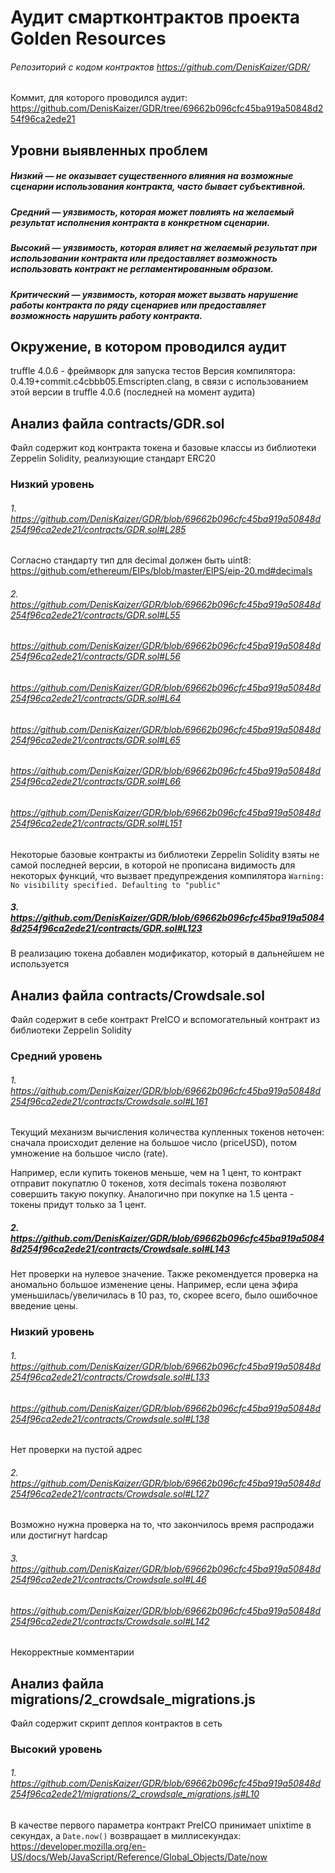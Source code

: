 # Аудит смартконтрактов проекта Golden Resources

###### Репозиторий с кодом контрактов https://github.com/DenisKaizer/GDR/

Коммит, для которого проводился аудит: https://github.com/DenisKaizer/GDR/tree/69662b096cfc45ba919a50848d254f96ca2ede21




## Уровни выявленных проблем

##### Низкий — не оказывает существенного влияния на возможные сценарии использования контракта, часто бывает субъективной.
##### Средний — уязвимость, которая может повлиять на желаемый результат исполнения контракта в конкретном сценарии.
##### Высокий — уязвимость, которая влияет на желаемый результат при использовании контракта или предоставляет возможность использовать контракт не регламентированным образом.
##### Критический — уязвимость, которая может вызвать нарушение работы контракта по ряду сценариев или предоставляет возможность нарушить работу контракта.




## Окружение, в котором проводился аудит

truffle 4.0.6 - фреймворк для запуска тестов
Версия компилятора: 0.4.19+commit.c4cbbb05.Emscripten.clang, в связи с использованием этой версии в truffle 4.0.6 (последней на момент аудита)




## Анализ файла contracts/GDR.sol

Файл содержит код контракта токена и базовые классы из библиотеки Zeppelin Solidity, реализующие стандарт ERC20

### Низкий уровень

###### 1. https://github.com/DenisKaizer/GDR/blob/69662b096cfc45ba919a50848d254f96ca2ede21/contracts/GDR.sol#L285

Согласно стандарту тип для decimal должен быть uint8: https://github.com/ethereum/EIPs/blob/master/EIPS/eip-20.md#decimals

###### 2. https://github.com/DenisKaizer/GDR/blob/69662b096cfc45ba919a50848d254f96ca2ede21/contracts/GDR.sol#L55
###### https://github.com/DenisKaizer/GDR/blob/69662b096cfc45ba919a50848d254f96ca2ede21/contracts/GDR.sol#L56
###### https://github.com/DenisKaizer/GDR/blob/69662b096cfc45ba919a50848d254f96ca2ede21/contracts/GDR.sol#L64
###### https://github.com/DenisKaizer/GDR/blob/69662b096cfc45ba919a50848d254f96ca2ede21/contracts/GDR.sol#L65
###### https://github.com/DenisKaizer/GDR/blob/69662b096cfc45ba919a50848d254f96ca2ede21/contracts/GDR.sol#L66
###### https://github.com/DenisKaizer/GDR/blob/69662b096cfc45ba919a50848d254f96ca2ede21/contracts/GDR.sol#L151


Некоторые базовые контракты из библиотеки Zeppelin Solidity взяты не самой последней версии, в которой не прописана видимость для некоторых функций, что вызвает предупреждения компилятора `Warning: No visibility specified. Defaulting to "public"`

##### 3. https://github.com/DenisKaizer/GDR/blob/69662b096cfc45ba919a50848d254f96ca2ede21/contracts/GDR.sol#L123

В реализацию токена добавлен модификатор, который в дальнейшем не используется




## Анализ файла contracts/Crowdsale.sol

Файл содержит в себе контракт PreICO и вспомогательный контракт из библиотеки Zeppelin Solidity

### Средний уровень

###### 1. https://github.com/DenisKaizer/GDR/blob/69662b096cfc45ba919a50848d254f96ca2ede21/contracts/Crowdsale.sol#L161

Текущий механизм вычисления количества купленных токенов неточен: сначала происходит деление на большое число (priceUSD), потом умножение на большое число (rate).

Например, если купить токенов меньше, чем на 1 цент, то контракт отправит покупатлю 0 токенов, хотя decimals токена позволяют совершить такую покупку. Аналогично при покупке на 1.5 цента - токены придут только за 1 цент.

##### 2. https://github.com/DenisKaizer/GDR/blob/69662b096cfc45ba919a50848d254f96ca2ede21/contracts/Crowdsale.sol#L143

Нет проверки на нулевое значение. Также рекомендуется проверка на аномально большое изменение цены. Например, если цена эфира уменьшилась/увеличилась в 10 раз, то, скорее всего, было ошибочное введение цены.

### Низкий уровень

###### 1. https://github.com/DenisKaizer/GDR/blob/69662b096cfc45ba919a50848d254f96ca2ede21/contracts/Crowdsale.sol#L133
###### https://github.com/DenisKaizer/GDR/blob/69662b096cfc45ba919a50848d254f96ca2ede21/contracts/Crowdsale.sol#L138

Нет проверки на пустой адрес

###### 2. https://github.com/DenisKaizer/GDR/blob/69662b096cfc45ba919a50848d254f96ca2ede21/contracts/Crowdsale.sol#L127

Возможно нужна проверка на то, что закончилось время распродажи или достигнут hardcap

###### 3. https://github.com/DenisKaizer/GDR/blob/69662b096cfc45ba919a50848d254f96ca2ede21/contracts/Crowdsale.sol#L46
###### https://github.com/DenisKaizer/GDR/blob/69662b096cfc45ba919a50848d254f96ca2ede21/contracts/Crowdsale.sol#L142

Некорректные комментарии




## Анализ файла migrations/2_crowdsale_migrations.js

Файл содержит скрипт деплоя контрактов в сеть

### Высокий уровень

###### 1. https://github.com/DenisKaizer/GDR/blob/69662b096cfc45ba919a50848d254f96ca2ede21/migrations/2_crowdsale_migrations.js#L10

В качестве первого параметра контракт PreICO принимает unixtime в секундах, а `Date.now()` возвращает в миллисекундах: https://developer.mozilla.org/en-US/docs/Web/JavaScript/Reference/Global_Objects/Date/now
